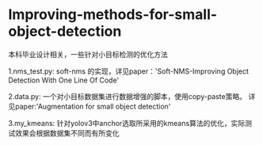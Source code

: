 # Improving-methods-for-small-object-detection
本科毕业设计相关，一些针对小目标检测的优化方法

1.nms_test.py:
    soft-nms 的实现，详见paper：'Soft-NMS-Improving Object Detection With One Line Of Code'
    

2.data.py:
    一个对小目标数据集进行数据增强的脚本，使用copy-paste策略。
    详见paper:'Augmentation for small object detection'

3.my_kmeans:
    针对yolov3中anchor选取所采用的kmeans算法的优化，实际测试效果会根据数据集不同而有所变化
